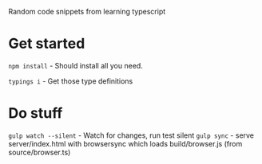 Random code snippets from learning typescript

Get started
===========

```npm install``` - Should install all you need.

```typings i``` - Get those type definitions

Do stuff
========
```gulp watch --silent``` - Watch for changes, run test silent
```gulp sync``` - serve server/index.html with browsersync which loads build/browser.js (from source/browser.ts)